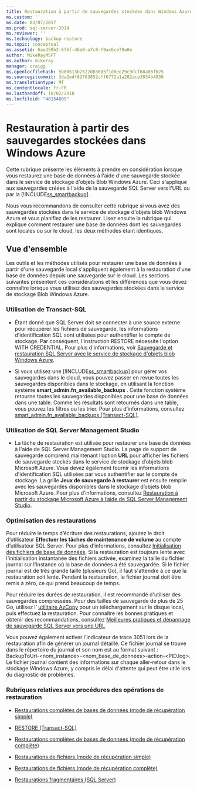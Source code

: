 ```yaml
---
title: Restauration à partir de sauvegardes stockées dans Windows Azure | Microsoft Docs
ms.custom: ''
ms.date: 03/07/2017
ms.prod: sql-server-2014
ms.reviewer: ''
ms.technology: backup-restore
ms.topic: conceptual
ms.assetid: 6ae358b2-6f6f-46e0-a7c8-f9ac6ce79a0e
author: MikeRayMSFT
ms.author: mikeray
manager: craigg
ms.openlocfilehash: 5b00513b2522d83605f1d8ee29c9dcf68a86f625
ms.sourcegitcommit: 3da2edf82763852cff6772a1a282ace3034b4936
ms.translationtype: MT
ms.contentlocale: fr-FR
ms.lasthandoff: 10/02/2018
ms.locfileid: "48154809"
---
```

# <a name="restoring-from-backups-stored-in-windows-azure"></a>Restauration à partir des sauvegardes stockées dans Windows Azure
  Cette rubrique présente les éléments à prendre en considération lorsque vous restaurez une base de données à l'aide d'une sauvegarde stockée dans le service de stockage d'objets Blob Windows Azure. Ceci s'applique aux sauvegardes créées à l'aide de la sauvegarde SQL Server vers l'URL ou par la [!INCLUDE[ss_smartbackup](../../includes/ss-smartbackup-md.md)].  
  
 Nous vous recommandons de consulter cette rubrique si vous avez des sauvegardes stockées dans le service de stockage d'objets blob Windows Azure et vous planifiez de les restaurer. Lisez ensuite la rubrique qui explique comment restaurer une base de données dont les sauvegardes sont locales ou sur le cloud, les deux méthodes étant identiques.  
  
## <a name="overview"></a>Vue d'ensemble  
 Les outils et les méthodes utilisés pour restaurer une base de données à partir d'une sauvegarde local s'appliquent également à la restauration d'une base de données depuis une sauvegarde sur le cloud.  Les sections suivantes présentent ces considérations et les différences que vous devez connaître lorsque vous utilisez des sauvegardes stockées dans le service de stockage Blob Windows Azure.  
  
### <a name="using-transact-sql"></a>Utilisation de Transact-SQL  
  
-   Étant donné que SQL Server doit se connecter à une source externe pour récupérer les fichiers de sauvegarde, les informations d'identification SQL sont utilisées pour authentifier le compte de stockage. Par conséquent, l'instruction RESTORE nécessite l'option WITH CREDENTIAL. Pour plus d'informations, voir [Sauvegarde et restauration SQL Server avec le service de stockage d'objets blob Windows Azure](sql-server-backup-and-restore-with-microsoft-azure-blob-storage-service.md).  
  
-   Si vous utilisez une [!INCLUDE[ss_smartbackup](../../includes/ss-smartbackup-md.md)] pour gérer vos sauvegardes dans le cloud, vous pouvez passer en revue toutes les sauvegardes disponibles dans le stockage, en utilisant la fonction système **smart_admin.fn_available_backups** . Cette fonction système retourne toutes les sauvegardes disponibles pour une base de données dans une table. Comme les résultats sont retournés dans une table, vous pouvez les filtres ou les trier. Pour plus d’informations, consultez [smart_admin.fn_available_backups &#40;Transact-SQL&#41;](/sql/relational-databases/system-functions/managed-backup-fn-available-backups-transact-sql).  
  
### <a name="using-sql-server-management-studio"></a>Utilisation de SQL Server Management Studio  
  
-   La tâche de restauration est utilisée pour restaurer une base de données à l'aide de SQL Server Management Studio. La page de support de sauvegarde comprend maintenant l’option **URL** pour afficher les fichiers de sauvegarde stockés dans le service de stockage d’objets blob Microsoft Azure. Vous devez également fournir les informations d'identification SQL utilisées par vous authentifier sur le compte de stockage. La grille **Jeux de sauvegarde à restaurer** est ensuite remplie avec les sauvegardes disponibles dans le stockage d’objets blob Microsoft Azure. Pour plus d’informations, consultez [Restauration à partir du stockage Microsoft Azure à l’aide de SQL Server Management Studio](sql-server-backup-to-url.md#RestoreSSMS).  
  
### <a name="optimizing-restores"></a>Optimisation des restaurations  
 Pour réduire le temps d’écriture des restaurations, ajoutez le droit d’utilisateur **Effectuer les tâches de maintenance de volume** au compte d’utilisateur SQL Server. Pour plus d’informations, consultez [Initialisation des fichiers de base de données](http://go.microsoft.com/fwlink/?LinkId=271622). Si la restauration est toujours lente avec l'initialisation instantanée des fichiers activée, examinez la taille du fichier journal sur l'instance où la base de données a été sauvegardée. Si le fichier journal est de très grande taille (plusieurs Go), il faut s'attendre à ce que la restauration soit lente. Pendant la restauration, le fichier journal doit être remis à zéro, ce qui prend beaucoup de temps.  
  
 Pour réduire les durées de restauration, il est recommandé d'utiliser des sauvegardes compressées.  Pour des tailles de sauvegarde de plus de 25 Go, utilisez l’ [utilitaire AzCopy](http://blogs.msdn.com/b/windowsazurestorage/archive/2012/12/03/azcopy-uploading-downloading-files-for-windows-azure-blobs.aspx) pour un téléchargement sur le disque local, puis effectuez la restauration. Pour connaître les bonnes pratiques et obtenir des recommandations, consultez [Meilleures pratiques et dépannage de sauvegarde SQL Server vers une URL](sql-server-backup-to-url-best-practices-and-troubleshooting.md).  
  
 Vous pouvez également activer l'indicateur de trace 3051 lors de la restauration afin de générer un journal détaillé. Ce fichier journal se trouve dans le répertoire du journal et son nom est au format suivant : BackupToUrl-\<nom_instance>-\<nom_base_de_données>-action-\<PID.log>. Le fichier journal contient des informations sur chaque aller-retour dans le stockage Windows Azure, y compris le délai d'attente qui peut être utile lors du diagnostic de problèmes.  
  
### <a name="topics-on-performing-restore-operations"></a>Rubriques relatives aux procédures des opérations de restauration  
  
-   [Restaurations complètes de bases de données &#40;mode de récupération simple&#41;](complete-database-restores-simple-recovery-model.md)  
  
-   [RESTORE &#40;Transact-SQL&#41;](/sql/t-sql/statements/restore-statements-transact-sql)  
  
-   [Restaurations complètes de bases de données &#40;mode de récupération complète&#41;](complete-database-restores-full-recovery-model.md)  
  
-   [Restaurations de fichiers &#40;mode de récupération simple&#41;](file-restores-simple-recovery-model.md)  
  
-   [Restaurations de fichiers &#40;mode de récupération complète&#41;](file-restores-full-recovery-model.md)  
  
-   [Restaurations fragmentaires &#40;SQL Server&#41;](piecemeal-restores-sql-server.md)  
  
  
